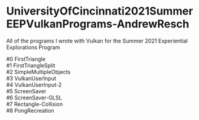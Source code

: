 # UniversityOfCincinnati2021SummerEEPVulkanPrograms-AndrewResch
All of the programs I wrote with Vulkan for the Summer 2021 Experiential Explorations Program

#0 FirstTriangle </br>
#1 FirstTriangleSplit </br>
#2 SimpleMultipleObjects </br>
#3 VulkanUserInput </br>
#4 VulkanUserInput-2 </br>
#5 ScreenSaver </br>
#6 ScreenSaver-GLSL </br>
#7 Rectangle-Collision </br>
#8 PongRecreation </br>
